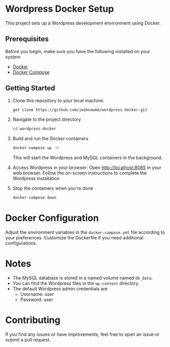 # Wordpress Docker Setup

This project sets up a Wordpress development environment using Docker.

## Prerequisites

Before you begin, make sure you have the following installed on your system

- [Docker](https://docs.docker.com/get-docker/)
- [Docker Compose](https://docs.docker.com/compose/install/)

## Getting Started

1.  Clone this repository to your local machine:

    ```bash
    get clone https://github.com/jeeknowme/wordpress-docker.git
    ```

2.  Navigate to the project directory

    ```bash
    cd wordpress-docker
    ```

3.  Build and run the Docker containers

    ```bash
    docker-compose up -d
    ```

    This will start the Wordpress and MySQL containers in the background.

4.  Access Wordpress in your browser:
    Open [http://localhost:8085](http://localhost:8085) in your web browser. Follow the on-screen instructions to complete the Wordpress installation

5.  Stop the containers when you're done
    ```bash
    docker-compose down
    ```

# Docker Configuration

Adjust the environment variables in the `docker-compose.yml` file according to your preferences.
Customize the Dockerfile if you need additional configurations.

# Notes

- The MySQL database is stored in a named volume named `db_data`.
- You can find the Wordpress files in the `wp-content` directory.
- The default Wordpress admin credentials are
  - Username: user
  - Password: user

# Contributing

If you find any issues or have improvements, feel free to open an issue or submit a pull request.

